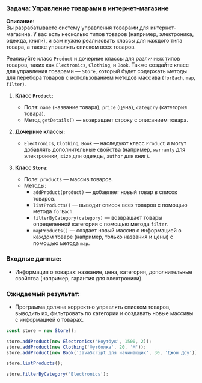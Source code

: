 ### Задача: Управление товарами в интернет-магазине

**Описание**:  
Вы разрабатываете систему управления товарами для интернет-магазина. У вас есть несколько типов товаров (например, электроника, одежда, книги), и вам нужно реализовать классы для каждого типа товара, а также управлять списком всех товаров.

Реализуйте класс `Product` и дочерние классы для различных типов товаров, таких как `Electronics`, `Clothing`, и `Book`. Также создайте класс для управления товарами — `Store`, который будет содержать методы для перебора товаров с использованием методов массива (`forEach`, `map`, `filter`).

1. **Класс `Product`:**

   - Поля: `name` (название товара), `price` (цена), `category` (категория товара).
   - Метод `getDetails()` — возвращает строку с описанием товара.

2. **Дочерние классы:**

   - `Electronics`, `Clothing`, `Book` — наследуют класс `Product` и могут добавлять дополнительные свойства (например, `warranty` для электроники, `size` для одежды, `author` для книг).

3. **Класс `Store`:**
   - Поле: `products` — массив товаров.
   - Методы:
     - `addProduct(product)` — добавляет новый товар в список товаров.
     - `listProducts()` — выводит список всех товаров с помощью метода `forEach`.
     - `filterByCategory(category)` — возвращает товары определенной категории с помощью метода `filter`.
     - `mapProducts()` — создает новый массив с информацией о каждом товаре (например, только названия и цены) с помощью метода `map`.

### Входные данные:

- Информация о товарах: название, цена, категория, дополнительные свойства (например, гарантия для электроники).

### Ожидаемый результат:

- Программа должна корректно управлять списком товаров, выводить их, фильтровать по категории и создавать новые массивы с информацией о товарах.

```javascript
const store = new Store();

store.addProduct(new Electronics('Ноутбук', 1500, 2));
store.addProduct(new Clothing('Футболка', 20, 'M'));
store.addProduct(new Book('JavaScript для начинающих', 30, 'Джон Доу'));

store.listProducts();

store.filterByCategory('Electronics');
```
